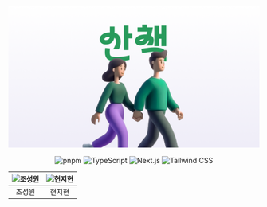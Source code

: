<div align="center">

![산책](public/og.png)

![pnpm](https://img.shields.io/badge/pnpm-F69220?style=for-the-badge&logo=pnpm&logoColor=white)
![TypeScript](https://img.shields.io/badge/TypeScript-3178C6?style=for-the-badge&logo=TypeScript&logoColor=white)
![Next.js](https://img.shields.io/badge/Next.js-000000?style=for-the-badge&logo=Next.js&logoColor=white)
![Tailwind CSS](https://img.shields.io/badge/Tailwind%20CSS-06B6D4?style=for-the-badge&logo=TailwindCSS&logoColor=white)

| <img src="https://avatars.githubusercontent.com/wontory" alt="조성원" width="100" /> | <img src="https://avatars.githubusercontent.com/Jihyeoniiiii" alt="현지현" width="100" /> |
| :----------------------------------------------------------------------------------: | :---------------------------------------------------------------------------------------: |
|                                        조성원                                        |                                          현지현                                           |

</div>
